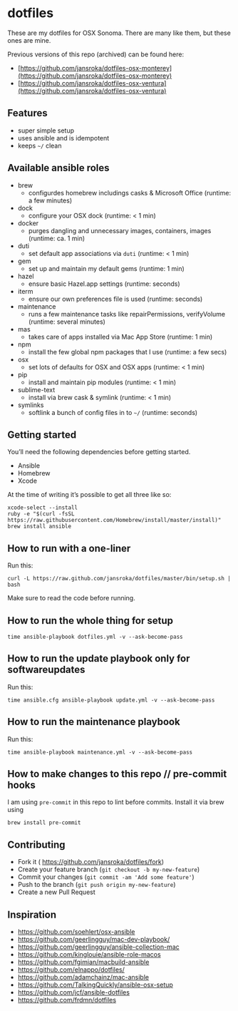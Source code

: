 # dotfiles
These are my dotfiles for OSX Sonoma. There are many like them, but these ones are mine.

Previous versions of this repo (archived) can be found here:
- [https://github.com/jansroka/dotfiles-osx-monterey](https://github.com/jansroka/dotfiles-osx-monterey)
- [https://github.com/jansroka/dotfiles-osx-ventura](https://github.com/jansroka/dotfiles-osx-ventura)

## Features
- super simple setup
- uses ansible and is idempotent
- keeps ```~/``` clean

## Available ansible roles
- brew
	- configurdes homebrew includings casks & Microsoft Office (runtime: a few minutes)
- dock
	- configure your OSX dock (runtime: < 1 min)
- docker
	- purges dangling and unnecessary images, containers, images (runtime: ca. 1 min)
- duti
	- set default app associations via ```duti``` (runtime: < 1 min)
- gem
	- set up and maintain my default gems (runtime: 1 min)
- hazel
	- ensure basic Hazel.app settings (runtime: seconds)
- iterm
	- ensure our own preferences file is used (runtime: seconds)
- maintenance
	- runs a few maintenance tasks like repairPermissions, verifyVolume (runtime: several minutes)
- mas
	- takes care of apps installed via Mac App Store (runtime: 1 min)
- npm
	- install the few global npm packages that I use (runtime: a few secs)
- osx
	- set lots of defaults for OSX and OSX apps (runtime: < 1 min)
- pip
	- install and maintain pip modules (runtime: < 1 min)
- sublime-text
	- install via brew cask & symlink (runtime:  < 1 min)
- symlinks
	- softlink a bunch of config files in to ```~/``` (runtime: seconds)

## Getting started
You’ll need the following dependencies before getting started.

- Ansible
- Homebrew
- Xcode

At the time of writing it’s possible to get all three like so:

```
xcode-select --install
ruby -e "$(curl -fsSL https://raw.githubusercontent.com/Homebrew/install/master/install)"
brew install ansible
```

## How to run with a one-liner
Run this:
```
curl -L https://raw.github.com/jansroka/dotfiles/master/bin/setup.sh | bash
```
Make sure to read the code before running.

## How to run the whole thing for setup
```
time ansible-playbook dotfiles.yml -v --ask-become-pass
```

## How to run the update playbook only for softwareupdates
Run this:
```
time ansible.cfg ansible-playbook update.yml -v --ask-become-pass
```

## How to run the maintenance playbook
Run this:
```
time ansible-playbook maintenance.yml -v --ask-become-pass
```

## How to make changes to this repo // pre-commit hooks
I am using ```pre-commit``` in this repo to lint before commits. Install it via brew using
```
brew install pre-commit
```

## Contributing
- Fork it ( https://github.com/jansroka/dotfiles/fork)
- Create your feature branch (```git checkout -b my-new-feature```)
- Commit your changes (```git commit -am 'Add some feature'```)
- Push to the branch (```git push origin my-new-feature```)
- Create a new Pull Request

## Inspiration
- https://github.com/soehlert/osx-ansible
- https://github.com/geerlingguy/mac-dev-playbook/
- https://github.com/geerlingguy/ansible-collection-mac
- https://github.com/kinglouie/ansible-role-macos
- https://github.com/fgimian/macbuild-ansible
- https://github.com/elnappo/dotfiles/
- https://github.com/adamchainz/mac-ansible
- https://github.com/TalkingQuickly/ansible-osx-setup
- https://github.com/jcf/ansible-dotfiles
- https://github.com/frdmn/dotfiles
